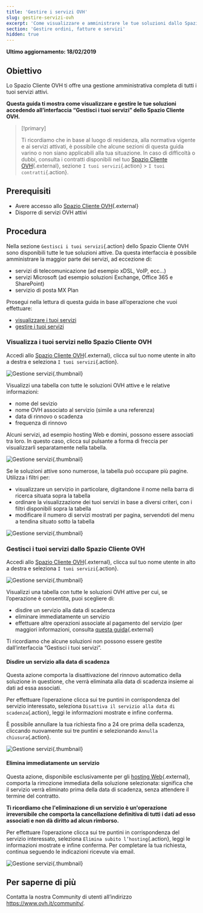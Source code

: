 ```yaml
---
title: 'Gestire i servizi OVH'
slug: gestire-servizi-ovh
excerpt: 'Come visualizzare e amministrare le tue soluzioni dallo Spazio Cliente OVH'
section: 'Gestire ordini, fatture e servizi'
hidden: true
---
```


**Ultimo aggiornamento: 18/02/2019**

## Obiettivo

Lo Spazio Cliente OVH ti offre una gestione amministrativa completa di tutti i tuoi servizi attivi. 

**Questa guida ti mostra come visualizzare e gestire le tue soluzioni accedendo all’interfaccia “Gestisci i tuoi servizi” dello Spazio Cliente OVH.**

> [!primary]
>
> Ti ricordiamo che in base al luogo di residenza, alla normativa vigente e ai servizi attivati, è possibile che alcune sezioni di questa guida varino o non siano applicabili alla tua situazione. In caso di difficoltà o dubbi, consulta i contratti disponibili nel tuo [Spazio Cliente OVH](https://www.ovh.com/auth/?action=gotomanager&from=https://www.ovh.it/&ovhSubsidiary=it){.external}, sezione `I tuoi servizi`{.action} > `I tuoi contratti`{.action}.
>

## Prerequisiti

- Avere accesso allo [Spazio Cliente OVH](https://www.ovh.com/auth/?action=gotomanager&from=https://www.ovh.it/&ovhSubsidiary=it){.external}
- Disporre di servizi OVH attivi

## Procedura

Nella sezione `Gestisci i tuoi servizi`{.action} dello Spazio Cliente OVH sono disponibili tutte le tue soluzioni attive. Da questa interfaccia è possibile amministrare la maggior parte dei servizi, ad eccezione di:

- servizi di telecomunicazione (ad esempio xDSL, VoIP, ecc...)
- servizi Microsoft (ad esempio soluzioni Exchange, Office 365 e SharePoint)
- servizio di posta MX Plan

Prosegui nella lettura di questa guida in base all’operazione che vuoi effettuare:

- [visualizzare i tuoi servizi](./#visualizza-i-tuoi-servizi-nello-spazio-cliente-ovh)
- [gestire i tuoi servizi](./#gestisci-i-tuoi-servizi-dallo-spazio-cliente-ovh)

### Visualizza i tuoi servizi nello Spazio Cliente OVH

Accedi allo [Spazio Cliente OVH](https://www.ovhtelecom.fr/manager/auth/?action=gotomanager){.external}, clicca sul tuo nome utente in alto a destra e seleziona `I tuoi servizi`{.action}.

![Gestione servizi](images/manage-ovh-services-step1.png){.thumbnail}

Visualizzi una tabella con tutte le soluzioni OVH attive e le relative informazioni:

- nome del sevizio
- nome OVH associato al servizio (simile a una referenza)
- data di rinnovo o scadenza
- frequenza di rinnovo

Alcuni servizi, ad esempio hosting Web e domini, possono essere associati tra loro. In questo caso, clicca sul pulsante a forma di freccia per visualizzarli separatamente nella tabella.

![Gestione servizi](images/manage-ovh-services-step2.png){.thumbnail}

Se le soluzioni attive sono numerose, la tabella può occupare più pagine. Utilizza i filtri per:

- visualizzare un servizio in particolare, digitandone il nome nella barra di ricerca situata sopra la tabella
- ordinare la visualizzazione dei tuoi servizi in base a diversi criteri, con i filtri disponibili sopra la tabella 
- modificare il numero di servizi mostrati per pagina, servendoti del menu a tendina situato sotto la tabella

![Gestione servizi](images/manage-ovh-services-step3.png){.thumbnail}

### Gestisci i tuoi servizi dallo Spazio Cliente OVH

Accedi allo [Spazio Cliente OVH](https://www.ovhtelecom.fr/manager/auth/?action=gotomanager){.external}, clicca sul tuo nome utente in alto a destra e seleziona `I tuoi servizi`{.action}.

![Gestione servizi](images/manage-ovh-services-step1.png){.thumbnail}

Visualizzi una tabella con tutte le soluzioni OVH attive per cui, se l’operazione è consentita, puoi scegliere di:

- disdire un servizio alla data di scadenza
- eliminare immediatamente un servizio
- effettuare altre operazioni associate al pagamento del servizio (per maggiori informazioni, consulta [questa guida](https://docs.ovh.com/it/billing/imposta_il_rinnovo_automatico_dei_tuoi_servizi_ovh/){.external}

Ti ricordiamo che alcune soluzioni non possono essere gestite dall’interfaccia “Gestisci i tuoi servizi”.

#### Disdire un servizio alla data di scadenza

Questa azione comporta la disattivazione del rinnovo automatico della soluzione in questione, che verrà eliminata alla data di scadenza insieme ai dati ad essa associati. 

Per effettuare l’operazione clicca sui tre puntini in corrispondenza del servizio interessato, seleziona `Disattiva il servizio alla data di scadenza`{.action}, leggi le informazioni mostrate e infine conferma.

È possibile annullare la tua richiesta fino a 24 ore prima della scadenza, cliccando nuovamente sui tre puntini e selezionando `Annulla chiusura`{.action}.

![Gestione servizi](images/manage-ovh-services-step4.png){.thumbnail}

#### Elimina immediatamente un servizio

Questa azione, disponibile esclusivamente per gli [hosting Web](https://www.ovhcloud.com/it/web-hosting/){.external}, comporta la rimozione immediata della soluzione selezionata: significa che il servizio verrà eliminato prima della data di scadenza, senza attendere il termine del contratto.

**Ti ricordiamo che l'eliminazione di un servizio è un'operazione irreversibile che comporta la cancellazione definitiva di tutti i dati ad esso associati e non dà diritto ad alcun rimborso.**  

Per effettuare l’operazione clicca sui tre puntini in corrispondenza del servizio interessato, seleziona `Elimina subito l’hosting`{.action}, leggi le informazioni mostrate e infine conferma. Per completare la tua richiesta, continua seguendo le indicazioni ricevute via email.

![Gestione servizi](images/manage-ovh-services-step5.png){.thumbnail}

## Per saperne di più

Contatta la nostra Community di utenti all’indirizzo <https://www.ovh.it/community/>.

